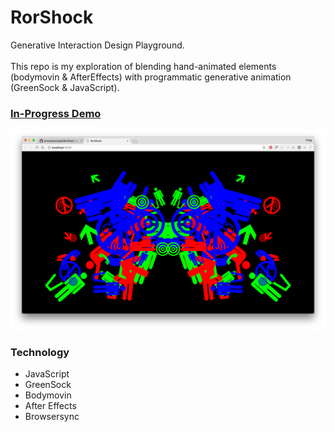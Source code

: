 # RorShock
Generative Interaction Design Playground.
<br><br>
This repo is my exploration of blending hand-animated elements (bodymovin & AfterEffects) with programmatic generative animation (GreenSock & JavaScript).  

### <a href= "http://philipbell.org/rorshock" target= "_blank" > In-Progress Demo </a>

![alt tag](demoImages/1.png)

### Technology
- JavaScript
- GreenSock
- Bodymovin
- After Effects
- Browsersync

